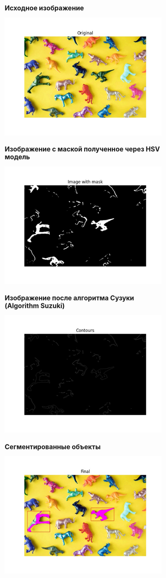 ## Исходное изображение
![Исходное](results/original.jpg)
## Изображение с маской полученное через HSV модель
![HSV](results/img_with_mask.jpg)
## Изображение после алгоритма Сузуки (Algorithm Suzuki)
![Suzuki](results/contours.jpg)
## Сегментированные объекты
![segment](results/final.jpg)

